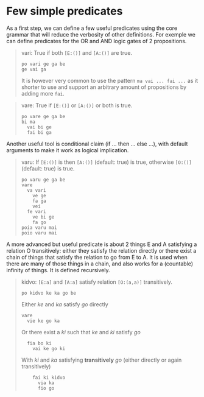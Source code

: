 # Few simple predicates

As a first step, we can define a few useful predicates using the core grammar
that will reduce the verbosity of other definitions. For exemple we can define
predicates for the OR and AND logic gates of 2 propositions.

> vari: True if both `[E:()]` and `[A:()]` are true.
> ```
> po vari ge ga be
> ge vai ga
> ```
> It is however very common to use the pattern `ma vai ... fai ...` as it
> shorter to use and support an arbitrary amount of propositions by
> adding more `fai`.

> vare: True if `[E:()]` or `[A:()]` or both is true.
> ```
> po vare ge ga be
> bi ma
>   vai bi ge
>   fai bi ga
> ```

Another useful tool is conditional claim (if ... then ... else ...), with
default arguments to make it work as logical implication.

> varu: If `[E:()]` is then `[A:()]` (default: true) is true, otherwise
> `[O:()]` (default: true) is true.
> ```
> po varu ge ga be
> vare
>   va vari
>     ve ge
>     fa ga
>     vei
>   fe vari
>     ve bi ge
>     fa go
> poia varu mai
> poio varu mai
> ```

A more advanced but useful predicate is about 2 things E and A satisfying a
relation O transitively: either they satisfy the relation directly or there
exist a chain of things that satisfy the relation to go from E to A. It is used
when there are many of those things in a chain, and also works for a (countable)
infinity of things. It is defined recursively.

> kidvo: `[E:a]` and `[A:a]` satisfy relation `[O:(a,a)]` transitively.
> ```
> po kidvo ke ka go be
> ```
> Either _ke_ and _ka_ satisfy _go_ directly
> ```
> vare
>   vie ke go ka
> ```
> Or there exist a _ki_ such that _ke_ and _ki_ satisfy _go_
> ```
>   fia bo ki
>     vai ke go ki
> ```
> With _ki_ and _ka_ satisfying __transitively__ _go_ (either directly or again
> transitively)
> ```
>     fai ki kidvo
>       via ka
>       fio go
> ```

<!-- Another useful concept is uniqueness which is often used to define chains.

> zoni: Among the things that satisfy `[E:(a)]` only `[O:a]` satisfy `[A:(a)]`.
>
> ```
> po zoni ge ga ko be
> ```
> __ko__ satisfy both __ge__ and __ga__
> ```
> ma
>   vai ko ge
>   fai ko ga
> ```
> And for any __ki__
> ```
>   fai mae
>     ve ki be
> ```
> If the following points are true:
> - __ki__ and __ko__ are different
> - __ki__ satisfy __ge__
> ```
>       varu
>         ve ma
>           vai bi ki ko
>           fai ki go vei
> ```
> Then __ki__ doesn't satisfy __ga__
> ```
>         fa bi ki ga
> ``` -->